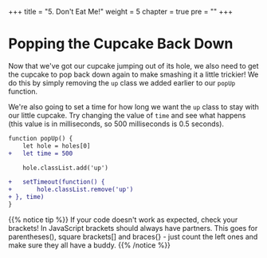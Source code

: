 +++
title = "5. Don't Eat Me!"
weight = 5
chapter = true
pre = ""
+++

# Popping the Cupcake Back Down

Now that we've got our cupcake jumping out of its hole, we also need to get the cupcake to pop back down again to make smashing it a little trickier! We do this by simply removing the `up` class we added earlier to our `popUp` function. 

We're also going to set a time for how long we want the `up` class to stay with our little cupcake. Try changing the value of `time` and see what happens (this value is in milliseconds, so 500 milliseconds is 0.5 seconds).

```diff
function popUp() {
	let hole = holes[0]
+	let time = 500

	hole.classList.add('up')

+	setTimeout(function() {
+		hole.classList.remove('up')
+ }, time)
}
```

{{% notice tip %}}
If your code doesn't work as expected, check your brackets! In JavaScript brackets should always have partners. This goes for parentheses(), square brackets[] and braces{}  - just count the left ones and make sure they all have a buddy.
{{% /notice %}}

<!---
recommend adding a link here about what different bracket types are used for. Blog post on She Codes?
-->
